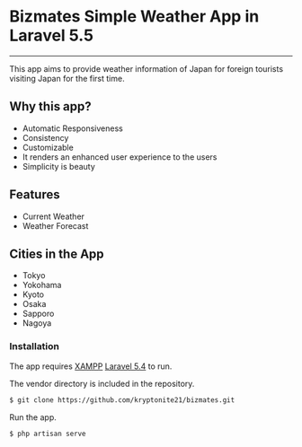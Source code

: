 # Bizmates Simple Weather App in Laravel 5.5
--------
This app aims to provide weather information of Japan for foreign tourists visiting Japan for the first time.

## Why this app?
  - Automatic Responsiveness
  - Consistency
  - Customizable
  - It renders an enhanced user experience to the users
  - Simplicity is beauty
  
## Features

  - Current Weather
  - Weather Forecast 

## Cities in the App
  - Tokyo
  - Yokohama
  - Kyoto
  - Osaka
  - Sapporo
  - Nagoya

### Installation

The app requires [XAMPP](https://www.apachefriends.org/download.html) [Laravel 5.4](https://laravel.com/docs/5.5/installation) to run.

The vendor directory is included in the repository.

```sh
$ git clone https://github.com/kryptonite21/bizmates.git
```

Run the app.

```sh
$ php artisan serve
```